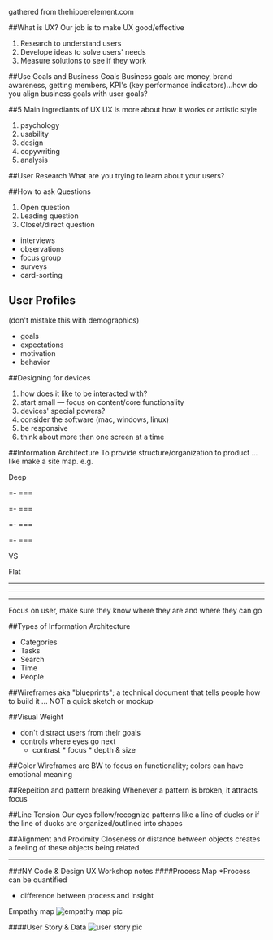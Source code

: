 gathered from thehipperelement.com

##What is UX?
Our job is to make UX good/effective
1. Research to understand users
2. Develope ideas to solve users' needs
3. Measure solutions to see if they work

##Use Goals and Business Goals
Business goals are money, brand awareness, getting members, KPI's (key performance indicators)...how do you align business goals with user goals?

##5 Main ingrediants of UX
UX is more about how it works or artistic style
1. psychology
2. usability
3. design
4. copywriting
5. analysis

##User Research
What are you trying to learn about your users?

##How to ask Questions
1. Open question
2. Leading question
3. Closet/direct question

* interviews
* observations
* focus group
* surveys
* card-sorting

## User Profiles
(don't mistake this with demographics)

* goals
* expectations
* motivation
* behavior

##Designing for devices
1. how does it like to be interacted with?
2. start small — focus on content/core functionality
3. devices' special powers?
4. consider the software (mac, windows, linux)
5. be responsive
6. think about more than one screen at a time

##Information Architecture
To provide structure/organization to product ...  like make a site map. e.g.

Deep

=- ===

=- ===

=- ===

=- ===

VS

Flat
- --- -----------
- --- -----------
-- --- ----------

Focus on user, make sure they know where they are and where they can go

##Types of Information Architecture

* Categories
* Tasks
* Search
* Time
* People

##Wireframes
aka "blueprints"; a technical document that tells people how to build it ... NOT a quick sketch or mockup


##Visual Weight
* don't distract users from their goals
* controls where eyes go next
  * contrast * focus * depth & size
  
##Color
Wireframes are BW to focus on functionality; colors can have emotional meaning

##Repeition and pattern breaking
Whenever a pattern is broken, it attracts focus

##Line Tension
Our eyes follow/recognize patterns like a line of ducks or if the line of ducks are organized/outlined into shapes

##Alignment and Proximity
Closeness or distance between objects creates a feeling of these objects being related

---------------------
###NY Code & Design UX Workshop notes
####Process Map
*Process can be quantified

* difference between process and insight

Empathy map
![empathy map pic](https://boagworld.com/wp-content/uploads/manual/Empathy%20Map%20Revised.jpg?5115a1)

####User Story & Data
![user story pic](https://s-media-cache-ak0.pinimg.com/originals/10/7d/e0/107de0177cfc793b590f528ba7526dfd.jpg)
